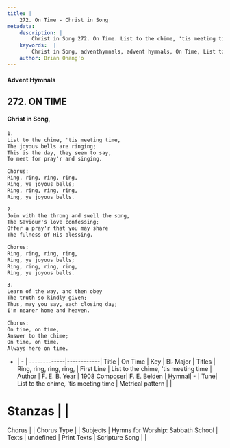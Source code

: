 ```yaml
---
title: |
    272. On Time - Christ in Song
metadata:
    description: |
        Christ in Song 272. On Time. List to the chime, 'tis meeting time, The joyous bells are ringing; This is the day, they seem to say, To meet for pray'r and singing. Chorus: Ring, ring, ring, ring, Ring, ye joyous bells; Ring, ring, ring, ring, Ring, ye joyous bells.
    keywords:  |
        Christ in Song, adventhymnals, advent hymnals, On Time, List to the chime, 'tis meeting time. Ring, ring, ring, ring,
    author: Brian Onang'o
---
```


#### Advent Hymnals
## 272. ON TIME
####  Christ in Song,

```txt
1.
List to the chime, 'tis meeting time,
The joyous bells are ringing;
This is the day, they seem to say,
To meet for pray'r and singing.

Chorus:
Ring, ring, ring, ring,
Ring, ye joyous bells;
Ring, ring, ring, ring,
Ring, ye joyous bells.

2.
Join with the throng and swell the song,
The Saviour's love confessing;
Offer a pray'r that you may share
The fulness of His blessing.

Chorus:
Ring, ring, ring, ring, 
Ring, ye joyous bells;
Ring, ring, ring, ring, 
Ring, ye joyous bells.

3.
Learn of the way, and then obey
The truth so kindly given;
Thus, may you say, each closing day;
I'm nearer home and heaven.

Chorus:
On time, on time,
Answer to the chime;
On time, on time,
Always here on time.

```

- |   -  |
-------------|------------|
Title | On Time |
Key | B♭ Major |
Titles | Ring, ring, ring, ring, |
First Line | List to the chime, 'tis meeting time |
Author | F. E. B.
Year | 1908
Composer| F. E. Belden |
Hymnal|  - |
Tune| List to the chime, 'tis meeting time |
Metrical pattern | |
# Stanzas |  |
Chorus |  |
Chorus Type |  |
Subjects | Hymns for Worship: Sabbath School |
Texts | undefined |
Print Texts | 
Scripture Song |  |
    
